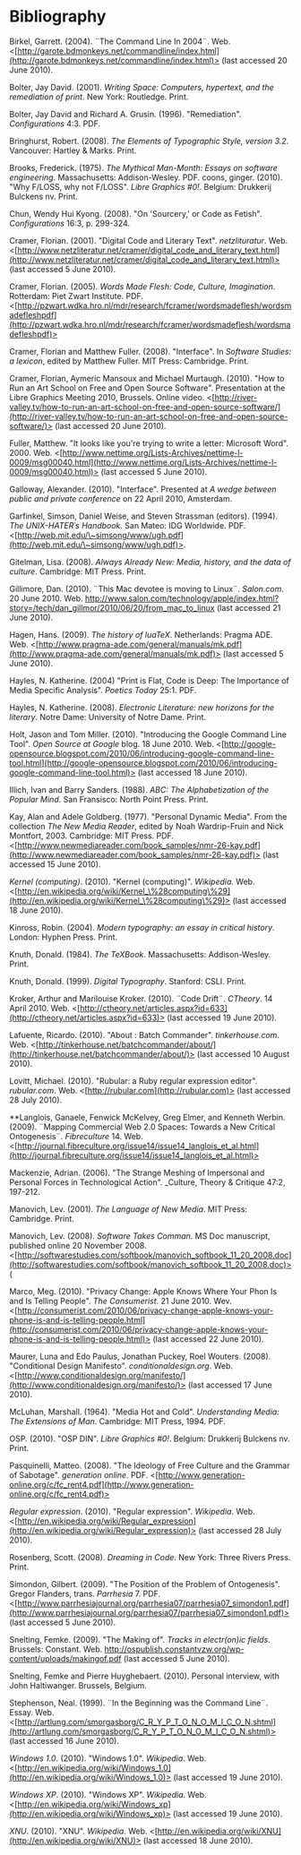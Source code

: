 # Bibliography #

Birkel, Garrett. (2004). ¨The Command Line In 2004¨. Web. <[http://garote.bdmonkeys.net/commandline/index.html](http://garote.bdmonkeys.net/commandline/index.html)> (last accessed 20 June 2010).

Bolter, Jay David. (2001). _Writing Space: Computers, hypertext, and the remediation of print_. New York: Routledge. Print.

Bolter, Jay David and Richard A. Grusin. (1996). "Remediation". _Configurations_ 4:3. PDF.

Bringhurst, Robert. (2008). _The Elements of Typographic Style, version 3.2_. Vancouver: Hartley & Marks. Print.

Brooks, Frederick. (1975). _The Mythical Man-Month: Essays on software engineering_. Massachusetts: Addison-Wesley. PDF.
coons, ginger. (2010). "Why F/LOSS, why not F/LOSS". _Libre Graphics #0!_. Belgium: Drukkerij Bulckens nv. Print.

Chun, Wendy Hui Kyong. (2008). "On 'Sourcery,' or Code as Fetish". _Configurations_ 16:3, p. 299-324.

Cramer, Florian. (2001). "Digital Code and Literary Text". _netzlituratur_. Web. <[http://www.netzliteratur.net/cramer/digital_code_and_literary_text.html](http://www.netzliteratur.net/cramer/digital_code_and_literary_text.html)> (last accessed 5 June 2010).

Cramer, Florian. (2005). _Words Made Flesh: Code, Culture, Imagination_. Rotterdam: Piet Zwart Institute. PDF. <[http://pzwart.wdka.hro.nl/mdr/research/fcramer/wordsmadeflesh/wordsmadefleshpdf](http://pzwart.wdka.hro.nl/mdr/research/fcramer/wordsmadeflesh/wordsmadefleshpdf)>

Cramer, Florian and Matthew Fuller. (2008). "Interface". In _Software Studies: a lexicon_, edited by Matthew Fuller. MIT Press: Cambridge. Print.
	
Cramer, Florian, Aymeric Mansoux and Michael Murtaugh. (2010). "How to Run an Art School on Free and Open Source Software". Presentation at the Libre Graphics Meeting 2010, Brussels. Online video. <[http://river-valley.tv/how-to-run-an-art-school-on-free-and-open-source-software/](http://river-valley.tv/how-to-run-an-art-school-on-free-and-open-source-software/)> (last accessed 20 June 2010).

Fuller, Matthew. "It looks like you're trying to write a letter: Microsoft Word". 2000. Web. <[http://www.nettime.org/Lists-Archives/nettime-l-0009/msg00040.html](http://www.nettime.org/Lists-Archives/nettime-l-0009/msg00040.html)> (last accessed 5 June 2010).

Galloway, Alexander. (2010). "Interface". Presented at _A wedge between public and private conference_ on 22 April 2010, Amsterdam.

Garfinkel, Simson, Daniel Weise, and Steven Strassman (editors). (1994). _The UNIX-HATER´s Handbook_. San Mateo: IDG Worldwide. PDF. <[http://web.mit.edu/\~simsong/www/ugh.pdf](http://web.mit.edu/\~simsong/www/ugh.pdf)>.

Gitelman, Lisa. (2008). _Always Already New: Media, history, and the data of culture_. Cambridge: MIT Press. Print.

Gillimore, Dan. (2010). ¨This Mac devotee is moving to Linux¨. _Salon.com_. 20 June 2010. Web. <http://www.salon.com/technology/apple/index.html?story=/tech/dan_gillmor/2010/06/20/from_mac_to_linux> (last accessed 21 June 2010).

Hagen, Hans. (2009). _The history of luaTeX_. Netherlands: Pragma ADE. Web. <[http://www.pragma-ade.com/general/manuals/mk.pdf](http://www.pragma-ade.com/general/manuals/mk.pdf)> (last accessed 5 June 2010).

Hayles, N. Katherine. (2004) "Print is Flat, Code is Deep: The Importance of Media Specific Analysis". _Poetics Today_ 25:1. PDF.

Hayles, N. Katherine. (2008). _Electronic Literature: new horizons for the literary_. Notre Dame: University of Notre Dame. Print.

Holt, Jason and Tom Miller. (2010). "Introducing the Google Command Line Tool". _Open Source at Google_ blog. 18 June 2010. Web. <[http://google-opensource.blogspot.com/2010/06/introducing-google-command-line-tool.html](http://google-opensource.blogspot.com/2010/06/introducing-google-command-line-tool.html)> (last accessed 18 June 2010).

Illich, Ivan and Barry Sanders. (1988). _ABC: The Alphabetization of the Popular Mind_. San Fransisco: North Point Press. Print.

Kay, Alan and Adele Goldberg. (1977). "Personal Dynamic Media". From the collection _The New Media Reader_, edited by Noah Wardrip-Fruin and Nick Montfort, 2003. Cambridge: MIT Press. PDF. <[http://www.newmediareader.com/book_samples/nmr-26-kay.pdf](http://www.newmediareader.com/book_samples/nmr-26-kay.pdf)> (last accessed 15 June 2010).

_Kernel (computing)_. (2010). "Kernel (computing)". _Wikipedia_. Web. <[http://en.wikipedia.org/wiki/Kernel_\%28computing\%29](http://en.wikipedia.org/wiki/Kernel_\%28computing\%29)> (last accessed 18 June 2010).

Kinross, Robin. (2004). _Modern typography: an essay in critical history_. London: Hyphen Press. Print.

Knuth, Donald. (1984). _The TeXBook_. Massachusetts: Addison-Wesley. Print.

Knuth, Donald. (1999). _Digital Typography_. Stanford: CSLI. Print.

Kroker, Arthur and Marilouise Kroker. (2010). ¨Code Drift¨. _CTheory_. 14 April 2010. Web. <[http://ctheory.net/articles.aspx?id=633](http://ctheory.net/articles.aspx?id=633)> (last accessed 19 June 2010).

Lafuente, Ricardo. (2010). "About : Batch Commander". _tinkerhouse.com_. Web. <[http://tinkerhouse.net/batchcommander/about/](http://tinkerhouse.net/batchcommander/about/)> (last accessed 10 August 2010).

Lovitt, Michael. (2010). "Rubular: a Ruby regular expression editor". _rubular.com_. Web. <[http://rubular.com](http://rubular.com)> (last accessed 28 July 2010).

**Langlois, Ganaele, Fenwick McKelvey, Greg Elmer, and Kenneth Werbin. (2009). ¨Mapping Commercial Web 2.0 Spaces: Towards a New Critical Ontogenesis¨. _Fibreculture_ 14. Web. <[http://journal.fibreculture.org/issue14/issue14_langlois_et_al.html](http://journal.fibreculture.org/issue14/issue14_langlois_et_al.html)>

Mackenzie, Adrian. (2006). "The Strange Meshing of Impersonal and Personal Forces in Technological Action". _Culture, Theory & Critique 47:2, 197-212.

Manovich, Lev. (2001). _The Language of New Media_. MIT Press: Cambridge. Print.

Manovich, Lev. (2008). _Software Takes Comman_. MS Doc manuscript, published online 20 November 2008. <[http://softwarestudies.com/softbook/manovich_softbook_11_20_2008.doc](http://softwarestudies.com/softbook/manovich_softbook_11_20_2008.doc)> (

Marco, Meg. (2010). "Privacy Change: Apple Knows Where Your Phon Is and Is Telling People". _The Consumerist_. 21 June 2010. Wev. <[http://consumerist.com/2010/06/privacy-change-apple-knows-your-phone-is-and-is-telling-people.html](http://consumerist.com/2010/06/privacy-change-apple-knows-your-phone-is-and-is-telling-people.html)> (last accessed 22 June 2010).

Maurer, Luna and Edo Paulus, Jonathan Puckey, Roel Wouters. (2008). "Conditional Design Manifesto". _conditionaldesign.org_. Web. <[http://www.conditionaldesign.org/manifesto/](http://www.conditionaldesign.org/manifesto/)> (last accessed 17 June 2010).

McLuhan, Marshall. (1964). "Media Hot and Cold". _Understanding Media: The Extensions of Man_. Cambridge: MIT Press, 1994. PDF. 

OSP. (2010). "OSP DIN". _Libre Graphics #0!_. Belgium: Drukkerij Bulckens nv. Print.

Pasquinelli, Matteo. (2008). "The Ideology of Free Culture and the Grammar of Sabotage". _generation online_. PDF. <[http://www.generation-online.org/c/fc_rent4.pdf](http://www.generation-online.org/c/fc_rent4.pdf)>

_Regular expression_. (2010). "Regular expression". _Wikipedia_. Web. <[http://en.wikipedia.org/wiki/Regular_expression](http://en.wikipedia.org/wiki/Regular_expression)> (last accessed 28 July 2010).

Rosenberg, Scott. (2008). _Dreaming in Code_. New York: Three Rivers Press. Print.

Simondon, Gilbert. (2009). "The Position of the Problem of Ontogenesis". Gregor Flanders, trans. _Parrhesia_ 7. PDF. <[http://www.parrhesiajournal.org/parrhesia07/parrhesia07_simondon1.pdf](http://www.parrhesiajournal.org/parrhesia07/parrhesia07_simondon1.pdf)> (last accessed 5 June 2010).

Snelting, Femke. (2009). "The Making of". _Tracks in electr(on)ic fields_. Brussels: Constant. Web. <http://ospublish.constantvzw.org/wp-content/uploads/makingof.pdf> (last accessed 5 June 2010).

Snelting, Femke and Pierre Huyghebaert. (2010). Personal interview, with John Haltiwanger. Brussels, Belgium.

Stephenson, Neal. (1999). ¨In the Beginning was the Command Line¨. Essay. Web. <[http://artlung.com/smorgasborg/C_R_Y_P_T_O_N_O_M_I_C_O_N.shtml](http://artlung.com/smorgasborg/C_R_Y_P_T_O_N_O_M_I_C_O_N.shtml)> (last accessed 16 June 2010).

_Windows 1.0_. (2010). "Windows 1.0". _Wikipedia_. Web. <[http://en.wikipedia.org/wiki/Windows_1.0](http://en.wikipedia.org/wiki/Windows_1.0)> (last accessed 19 June 2010).

_Windows XP_. (2010). "Windows XP". _Wikipedia_. Web. <[http://en.wikipedia.org/wiki/Windows_xp](http://en.wikipedia.org/wiki/Windows_xp)> (last accessed 19 June 2010).

_XNU_. (2010). "XNU". _Wikipedia_. Web. <[http://en.wikipedia.org/wiki/XNU](http://en.wikipedia.org/wiki/XNU)> (last accessed 18 June 2010).
